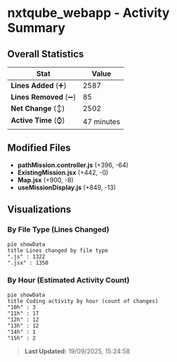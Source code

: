# nxtqube_webapp - Activity Summary 

## Overall Statistics

| Stat                   | Value                                                             |
| ---------------------- | ----------------------------------------------------------------- |
| **Lines Added** (➕)   | 2587                                          |
| **Lines Removed** (➖) | 85                                        |
| **Net Change** (↕)    | 2502                |
| **Active Time** (⌚)   | 47 minutes |


## Modified Files
- **pathMission.controller.js** (+396, -64)
- **ExistingMission.jsx** (+442, -0)
- **Map.jsx** (+900, -8)
- **useMissionDisplay.js** (+849, -13)

## Visualizations

### By File Type (Lines Changed)

```mermaid
pie showData
title Lines changed by file type
".js" : 1322
".jsx" : 1350
```

### By Hour (Estimated Activity Count)

```mermaid
pie showData
title Coding activity by hour (count of changes)
"10h" : 3
"11h" : 17
"12h" : 12
"13h" : 12
"14h" : 1
"15h" : 2
```


> **Last Updated:** 19/09/2025, 15:24:58